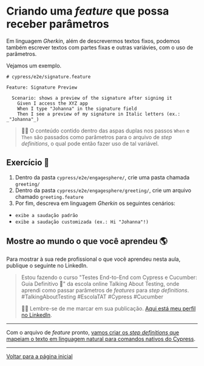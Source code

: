 # Criando uma _feature_ que possa receber parâmetros

Em linguagem _Gherkin_, além de descrevermos textos fixos, podemos também escrever textos com partes fixas e outras variávies, com o uso de parâmetros.

Vejamos um exemplo.

```feature
# cypress/e2e/signature.feature

Feature: Signature Preview

  Scenario: shows a preview of the signature after signing it
    Given I access the XYZ app
    When I type "Johanna" in the signature field
    Then I see a preview of my signature in Italic letters (ex.: _"Johanna"_)
```

> 👨‍🏫 O conteúdo contido dentro das aspas duplas nos passos `When` e `Then` são passados como parâmetros para o arquivo de _step definitions_, o qual pode então fazer uso de tal variável.

## Exercício 🎯

1. Dentro da pasta `cypress/e2e/engagesphere/`, crie uma pasta chamada `greeting/`
2. Dentro da pasta `cypress/e2e/engagesphere/greeting/`, crie um arquivo chamado `greeting.feature`
3. Por fim, descreva em linguagem _Gherkin_ os seguintes cenários:

- `exibe a saudação padrão`
- `exibe a saudação customizada (ex.: Hi "Johanna"!)`

## Mostre ao mundo o que você aprendeu 🌎

Para mostrar à sua rede profissional o que você aprendeu nesta aula, publique o seguinte no LinkedIn.

> Estou fazendo o curso "Testes End-to-End com Cypress e Cucumber: Guia Definitivo 🥒" da escola online Talking About Testing, onde aprendi como passar parâmetros de _features_ para _step definitions_. #TalkingAboutTesting #EscolaTAT #Cypress #Cucumber
>
> 👨‍🏫 Lembre-se de me marcar em sua publicação. [Aqui está meu perfil no LinkedIn](https://www.linkedin.com/in/walmyr-lima-e-silva-filho).

___

Com o arquivo de _feature_ pronto, [vamos criar os _step definitions_ que mapeiam o texto em linguagem natural para comandos nativos do Cypress](./4.md).

___

[Voltar para a página inicial](../README.md)
